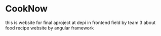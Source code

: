 # CookNow
this is website for final aproject at depi in frontend field by team 3 about food recipe website by angular framework
